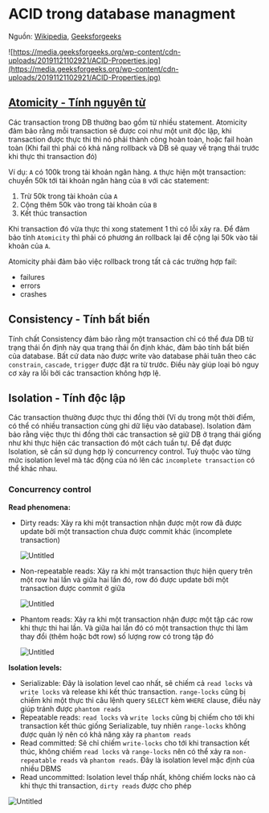 # ACID trong database managment

Nguồn: [Wikipedia](https://en.wikipedia.org/wiki/Isolation_(database_systems)), [Geeksforgeeks](https://www.geeksforgeeks.org/acid-properties-in-dbms/)

![https://media.geeksforgeeks.org/wp-content/cdn-uploads/20191121102921/ACID-Properties.jpg](https://media.geeksforgeeks.org/wp-content/cdn-uploads/20191121102921/ACID-Properties.jpg)

## [Atomicity - Tính nguyên tử](https://en.wikipedia.org/wiki/ACID#Atomicity)

Các transaction trong DB thường bao gồm từ nhiều statement. Atomicity đảm bảo rằng mỗi transaction sẽ được coi như một unit độc lập, khi transaction được thực thi thì nó phải thành công hoàn toàn, hoặc fail hoàn toàn (Khi fail thì phải có khả năng rollback và DB sẽ quay về trạng thái trước khi thực thi transaction đó)

Ví dụ: `A` có 100k trong tài khoản ngân hàng. `A` thực hiện một transaction: chuyển 50k tới tài khoản ngân hàng của `B` với các statement:

1. Trừ 50k trong tài khoản của `A`
2. Cộng thêm 50k vào trong tài khoản của `B`
3. Kết thúc transaction

Khi transaction đó vừa thực thi xong statement 1 thì có lỗi xảy ra. Để đảm bảo tính `Atomicity` thì phải có phương án rollback lại để cộng lại 50k vào tải khoản của `A`.

Atomicity phải đảm bảo việc rollback trong tất cả các trường hợp fail:

- failures
- errors
- crashes

## **Consistency - Tính bất biến**

Tính chất Consistency đảm bảo rằng một transaction chỉ có thể đưa DB từ trạng thái ổn định này qua trạng thái ổn định khác, đảm bảo tính bất biến của database. Bất cứ data nào được write vào database phải tuân theo các `constrain`, `cascade`, `trigger` được đặt ra từ trước. Điều này giúp loại bỏ nguy cơ xảy ra lỗi bởi các transaction không hợp lệ.

## Isolation - Tính độc lập

Các transaction thường được thực thi đồng thời (Ví dụ trong một thời điểm, có thể có nhiều transaction cùng ghi dữ liệu vào database). Isolation đảm bảo rằng việc thực thi đồng thời các transaction sẽ giữ DB ở trạng thái giống như khi thực hiện các transaction đó một cách tuần tự. Để đạt được Isolation, sẽ cần sử dụng hợp lý concurrency control. Tuỳ thuộc vào từng mức isolation level mà tác động của nó lên các `incomplete transaction` có thể khác nhau.

### Concurrency control

******************************Read phenomena:******************************

- Dirty reads: Xảy ra khi một transaction nhận được một row đã được update bởi một transaction chưa được commit khác (incomplete transaction)
    
    ![Untitled](ACID/Untitled.png)
    
- Non-repeatable reads: Xảy ra khi một transaction thực hiện query trên một row hai lần và giữa hai lần đó, row đó được update bởi một transaction được commit ở giữa
    
    ![Untitled](ACID/Untitled%201.png)
    
- Phantom reads: Xảy ra khi một transaction nhận được một tập các row khi thực thi hai lần. Và giữa hai lần đó có một transaction thực thi làm thay đổi (thêm hoặc bớt row) số lượng row có trong tập đó
    
    ![Untitled](ACID/Untitled%202.png)
    

****Isolation levels:****

- Serializable: Đây là isolation level cao nhất, sẽ chiếm cả `read locks` và `write locks` và release khi kết thúc transaction. `range-locks` cũng bị chiếm khi một thực thi câu lệnh query `SELECT` kèm `WHERE` clause, điều này giúp tránh được `phantom reads`
- Repeatable reads: `read locks` và `write locks` cũng bị chiếm cho tới khi transaction kết thúc giống Serializable, tuy nhiên `range-locks` không được quản lý nên có khả năng xảy ra `phantom reads`
- Read committed: Sẽ chỉ chiếm `write-locks` cho tới khi transaction kết thúc, không chiếm `read locks` và `range-locks` nên có thể xảy ra `non-repeatable reads` và `phantom reads`. Đây là isolation level mặc định của nhiều DBMS
- Read uncommitted: Isolation level thấp nhất, không chiếm locks nào cả khi thực thi transaction, `dirty reads` được cho phép

![Untitled](ACID/Untitled%203.png)
